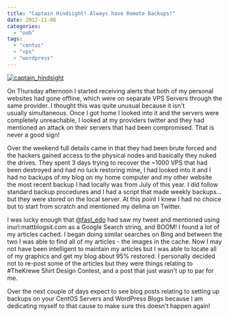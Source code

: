 ```yaml
---
title: "Captain Hindsight! Always have Remote Backups!"
date: 2012-11-06
categories: 
  - "oob"
tags: 
  - "centos"
  - "vps"
  - "wordpress"
---
```


[![](/assets/images/posts/captain_hindsight.jpg "captain_hindsight")](http://mattblogsit.com/wp-content/uploads/2012/11/captain_hindsight.jpg)

On Thursday afternoon I started receiving alerts that both of my personal websites had gone offline, which were on separate VPS Servers through the same provider. I thought this was quite unusual because it isn't usually simultaneous. Once I got home I looked into it and the servers were completely unreachable, I looked at my providers twitter and they had mentioned an attack on their servers that had been compromised. That is never a good sign!

Over the weekend full details came in that they had been brute forced and the hackers gained access to the physical nodes and basically they nuked the drives. They spent 3 days trying to recover the ~1000 VPS that had been destroyed and had no luck restoring mine, I had looked into it and I had no backups of my blog on my home computer and my other website the most recent backup I had locally was from July of this year. I did follow standard backup procedures and I had a script that made weekly backups... but they were stored on the local server. At this point I knew I had no choice but to start from scratch and mentioned my delima on Twitter.

I was lucky enough that [@fast\_edo](https://twitter.com/fast_edo) had saw my tweet and mentioned using inurl:mattblogsit.com as a Google Search string, and BOOM! I found a lot of my articles cached. I began doing similar searches on Bing and between the two I was able to find all of my articles - the images in the cache. Now I may not have been intelligent to maintain my articles but I was able to locate all of my graphics and get my blog about 95% restored. I personally decided not to re-post some of the articles but they were things relating to #TheKrewe Shirt Design Contest, and a post that just wasn't up to par for me.

Over the next couple of days expect to see blog posts relating to setting up backups on your CentOS Servers and WordPress Blogs because I am dedicating myself to that cause to make sure this doesn't happen again!
